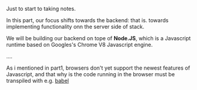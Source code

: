 Just to start to taking notes. 

In this part, our focus shifts towards the backend: that is. towards implementing functionality onn the server side of stack.

We will be building our backend on tope of **Node.JS**, which is a Javascript runtime based on Googles's Chrome V8 Javascript engine.

....

As i mentioned in part1, browsers don't yet support the newest features of Javascript, and that why is the code running in the browser must be transpiled with e.g. <u>babel</u>